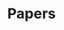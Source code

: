 ---
title: Papers
summary: paper
type: landing


sections:
  - block: collection
    id: papers
    content:
      title: Featured Publications
      filters:
        folders:
          - publications
        featured_only: true
    design:
      view: card
      columns: 2
      


  - block: collection
    content:
      title: Conference paper
      text: ''
      filters:
        folders:
          - publications/conference-paper
        exclude_featured: false
    design:
      view: citation


---